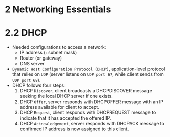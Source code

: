 # 2 Networking Essentials

# 2.2 DHCP
- Needed configurations to access a network:
    - IP address (+subnet mask)
    - Router (or gateway)
    - DNS server
- `Dynamic Host Configuration Protocol (DHCP)`, application-level protocol that relies on `UDP` (server listens on `UDP port 67`, while client sends from `UDP port 68`).
- DHCP follows four steps:
    1) DHCP `Discover`, client broadcasts a DHCPDISCOVER message seeking the local DHCP server if one exists.
    2) DHCP `Offer`, server responds with DHCPOFFER message with an IP address available for client to accept.
    3) DHCP `Request`, client responds with DHCPREQUEST message to indicate that it has accepted the offered IP.
    4) DHCP `Acknowledgement`, server responds with DHCPACK message to confirmed IP address is now assigned to this client.